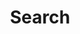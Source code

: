 ---
title: Search
excerpt: |-
  Search for all supported contents.

  Required scopes:
  + **post**
api:
  file: forum.json
  operationId: Search.All
hidden: false
---